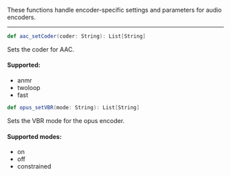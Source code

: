 These functions handle encoder-specific settings and parameters for audio encoders.

---

```scala
def aac_setCoder(coder: String): List[String]
```
Sets the coder for AAC.

#### Supported:
* anmr
* twoloop
* fast

```scala
def opus_setVBR(mode: String): List[String]
```
Sets the VBR mode for the opus encoder.

#### Supported modes:
* on
* off
* constrained
